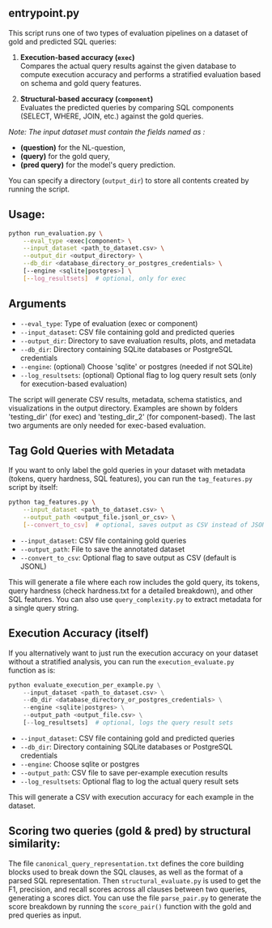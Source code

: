 ## entrypoint.py
This script runs one of two types of evaluation pipelines on a dataset of gold and predicted SQL queries:

1. **Execution-based accuracy (`exec`)**  
   Compares the actual query results against the given database to compute execution accuracy and performs a stratified evaluation based on schema and gold query features.

2. **Structural-based accuracy (`component`)**  
   Evaluates the predicted queries by comparing SQL components (SELECT, WHERE, JOIN, etc.) against the gold queries.

*Note: The input dataset must contain the fields named as :* 
- **(question)** for the NL-question, 
- **(query)** for the gold query, 
- **(pred query)** for the model's query prediction.

You can specify a directory (`output_dir`) to store all contents created by running the script.

## Usage:

```bash
python run_evaluation.py \
    --eval_type <exec|component> \
    --input_dataset <path_to_dataset.csv> \
    --output_dir <output_directory> \
    --db_dir <database_directory_or_postgres_credentials> \
    [--engine <sqlite|postgres>] \
    [--log_resultsets]  # optional, only for exec
```

## Arguments

- `--eval_type`: Type of evaluation (exec or component)
- `--input_dataset`: CSV file containing gold and predicted queries
- `--output_dir`: Directory to save evaluation results, plots, and metadata
- `--db_dir`: Directory containing SQLite databases or PostgreSQL credentials
- `--engine`: (optional) Choose 'sqlite' or postgres (needed if not SQLite)
- `--log_resultsets`: (optional) Optional flag to log query result sets (only for execution-based evaluation)

The script will generate CSV results, metadata, schema statistics, and visualizations in the output directory. Examples are shown by folders 'testing_dir' (for exec) and 'testing_dir_2' (for component-based). The last two arguments are only needed for exec-based evaluation.

## Tag Gold Queries with Metadata

If you want to only label the gold queries in your dataset with metadata (tokens, query hardness, SQL features), you can run the `tag_features.py` script by itself:

```bash
python tag_features.py \
    --input_dataset <path_to_dataset.csv> \
    --output_path <output_file.jsonl_or_csv> \
    [--convert_to_csv]  # optional, saves output as CSV instead of JSONL
```

- `--input_dataset`: CSV file containing gold queries
- `--output_path`: File to save the annotated dataset
- `--convert_to_csv`: Optional flag to save output as CSV (default is JSONL)

This will generate a file where each row includes the gold query, its tokens, query hardness (check hardness.txt for a detailed breakdown), and other SQL features. You can also use `query_complexity.py` to extract metadata for a single query string. 

## Execution Accuracy (itself)
If you alternatively want to just run the execution accuracy on your dataset without a stratified analysis, you can run the `execution_evaluate.py` function as is:

```python
python evaluate_execution_per_example.py \
    --input_dataset <path_to_dataset.csv> \
    --db_dir <database_directory_or_postgres_credentials> \
    --engine <sqlite|postgres> \
    --output_path <output_file.csv> \
    [--log_resultsets]  # optional, logs the query result sets
```

- `--input_dataset`: CSV file containing gold and predicted queries
- `--db_dir`: Directory containing SQLite databases or PostgreSQL credentials
- `--engine`: Choose sqlite or postgres
- `--output_path`: CSV file to save per-example execution results
- `--log_resultsets`: Optional flag to log the actual query result sets

This will generate a CSV with execution accuracy for each example in the dataset.

## Scoring two queries (gold & pred) by structural similarity:

The file `canonical_query_representation.txt` defines the core building blocks used to break down the SQL clauses, as well as the format of a parsed SQL representation. Then `structural_evaluate.py` is used to get the F1, precision, and recall scores across all clauses between two queries, generating a scores dict. You can use the file `parse_pair.py` to generate the score breakdown by running the `score_pair()` function with the gold and pred queries as input.
